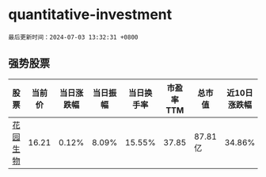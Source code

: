 # quantitative-investment

`最后更新时间：2024-07-03 13:32:31 +0800`

## 强势股票

|股票|当前价|当日涨跌幅|当日振幅|当日换手率|市盈率TTM|总市值|近10日涨跌幅|
|----|----|----|----|----|----|----|----|
|[花园生物](https://xueqiu.com/S/SZ300401)|16.21|0.12%|8.09%|15.55%|37.85|87.81亿|34.86%|
